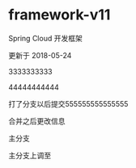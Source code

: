# framework-v11
Spring Cloud 开发框架

更新于 2018-05-24

3333333333

44444444444


打了分支以后提交555555555555555

合并之后更改信息


主分支


主分支上调至
